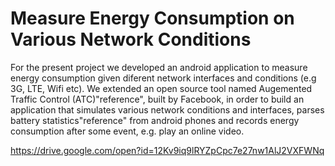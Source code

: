 # Measure Energy Consumption on Various Network Conditions



For the present project we developed an android application to measure energy consumption given diferent network interfaces and
conditions (e.g 3G, LTE, Wifi etc). We extended an open source tool named Augemented Traffic Control (ATC)"reference", built by Facebook, in order to build an application that simulates various network
conditions and interfaces, parses battery statistics"reference" from android phones and records energy consumption after some event, e.g. play
an online video.

https://drive.google.com/open?id=12Kv9iq9lRYZpCpc7e27nw1AlJ2VXFWNq


